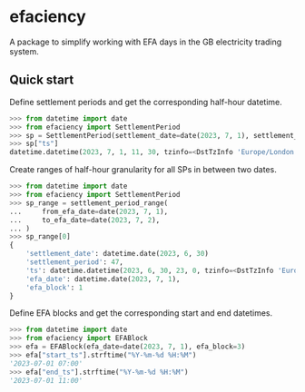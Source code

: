 # efaciency

A package to simplify working with EFA days in the GB electricity trading system.

## Quick start

Define settlement periods and get the corresponding half-hour datetime.
```python
>>> from datetime import date
>>> from efaciency import SettlementPeriod
>>> sp = SettlementPeriod(settlement_date=date(2023, 7, 1), settlement_period=24)
>>> sp["ts"]
datetime.datetime(2023, 7, 1, 11, 30, tzinfo=<DstTzInfo 'Europe/London' BST+1:00:00 DST>)
```

Create ranges of half-hour granularity for all SPs in between two dates.
```python
>>> from datetime import date
>>> from efaciency import SettlementPeriod
>>> sp_range = settlement_period_range(
...     from_efa_date=date(2023, 7, 1),
...     to_efa_date=date(2023, 7, 2),
... )
>>> sp_range[0]
{
    'settlement_date': datetime.date(2023, 6, 30)
    'settlement_period': 47,
    'ts': datetime.datetime(2023, 6, 30, 23, 0, tzinfo=<DstTzInfo 'Europe/London' BST+1:00:00 DST>),
    'efa_date': datetime.date(2023, 7, 1),
    'efa_block': 1
}
```

Define EFA blocks and get the corresponding start and end datetimes.
```python
>>> from datetime import date
>>> from efaciency import EFABlock
>>> efa = EFABlock(efa_date=date(2023, 7, 1), efa_block=3)
>>> efa["start_ts"].strftime("%Y-%m-%d %H:%M")
'2023-07-01 07:00'
>>> efa["end_ts"].strftime("%Y-%m-%d %H:%M")
'2023-07-01 11:00'
```